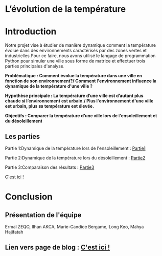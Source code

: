 # L’évolution de la température

# Introduction 

Notre projet vise à étudier de manière dynamique comment la température évolue dans des environnements caractérisés par des zones vertes et industrielles.Pour ce faire, nous avons utilisé le langage de programmation Python pour simuler une ville sous forme de matrice et effectuer trois parties principales d'analyse.

**Problématique : Comment évolue la température dans une ville en fonction de son environnement?/ Comment l'environnement influence la dynamique de la température d'une ville ?**

**Hypothèse principale : La température d’une ville est d’autant plus chaude si l’environnement est urbain./
Plus l'environnement d'une ville est urbain, plus sa température est élevée.**

**Objectifs : Comparer la température d’une ville lors de l'ensoleillement et du désoleillement**

## Les parties
Partie 1:Dynamique de la température lors de l'ensoleillement :
[Partie1](https://github.com/are-dynamic-2024-g6/environnements/blob/master/Partie%201.md)

Partie 2:Dynamique de la température lors du désoleillement :
[Partie2](https://github.com/are-dynamic-2024-g6/environnements/blob/master/Partie2.md)

Partie 3:Comparaison des résultats :
[Partie3](https://github.com/are-dynamic-2024-g6/environnements/blob/master/Partie2.md)

<a href="Partie3.html"> C'est ici ! </a>

# Conclusion



## Présentation de l'équipe

Ermal ZEQO, Ilhan AKCA, Marie-Candice Bergame, Long Keo, Mahya Hajifatah

## Lien vers page de blog : <a href="blog.html"> C'est ici ! </a>
